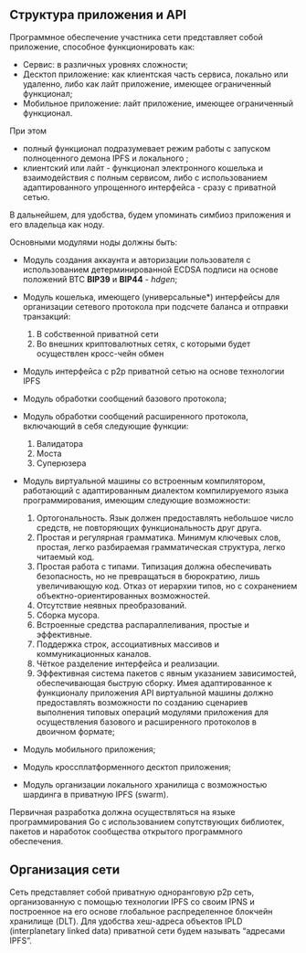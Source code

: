 ## Структура приложения и API

Программное обеспечение участника сети представляет собой приложение, способное функционировать как:
- Сервис: в различных уровнях сложности;
- Десктоп приложение: как клиентская часть сервиса, локально или удаленно, либо как лайт приложение, имеющее ограниченный функционал;
- Мобильное приложение:  лайт приложение, имеющее ограниченный функционал.

При этом 
- полный функционал подразумевает режим работы с запуском полноценного демона IPFS и локального ;
- клиентский или лайт - функционал электронного кошелька и взаимодействия с полным сервисом, либо с использованием адаптированного упрощенного интерфейса  - сразу с приватной сетью.

В дальнейшем, для удобства,  будем упоминать симбиоз приложения и его владельца как ноду.

Основными модулями ноды должны быть: 
- Модуль создания аккаунта и авторизации пользователя с использованием детерминированной ECDSA подписи на основе положений BTC **BIPЗ9** и **BIP44** - *hdgen*;
- Модуль кошелька, имеющего (универсальные*) интерфейсы для организации сетевого протокола при подсчете баланса и отправки транзакций:
  1. В собственной приватной сети
  2. Во внешних криптовалютных сетях, с которыми будет осуществлен кросс-чейн обмен

- Модуль интерфейса с p2p приватной сетью на основе технологии IPFS
- Модуль обработки сообщений базового протокола;
- Модуль обработки сообщений расширенного протокола, включающий в себя следующие функции:
  1) Валидатора
  2) Моста
  3) Суперюзера

- Модуль виртуальной машины со встроенным компилятором, работающий с адаптированным диалектом компилируемого языка программирования, имеющим следующие возможности:
  1) Ортогональность. Язык должен предоставлять небольшое число средств, не повторяющих функциональность друг друга.
  2) Простая и регулярная грамматика. Минимум ключевых слов, простая, легко разбираемая грамматическая структура, легко читаемый код.
  3) Простая работа с типами. Типизация должна обеспечивать безопасность, но не превращаться в бюрократию, лишь увеличивающую код. Отказ от иерархии типов, но с сохранением объектно-ориентированных возможностей.
  4) Отсутствие неявных преобразований.
  5) Сборка мусора.
  6) Встроенные средства распараллеливания, простые и эффективные.
  7) Поддержка строк, ассоциативных массивов и коммуникационных каналов.
  8) Чёткое разделение интерфейса и реализации.
  9) Эффективная система пакетов с явным указанием зависимостей, обеспечивающая быструю сборку.
  Имея адаптированное к функционалу приложения API виртуальной машины должно предоставлять возможности по созданию сценариев выполнения типовых операций модулями приложения для осуществления базового и расширенного протоколов в двоичном формате;
- Модуль мобильного приложения;
- Модуль кроссплатформенного десктоп приложения;
- Модуль организации локального хранилища с возможностью шардинга в приватную IPFS (swarm).

Первичная разработка должна осуществляться на языке программирования Go с использованием сопутствующих библиотек, пакетов и наработок сообщества открытого программного обеспечения.

## Организация сети

Сеть представляет собой приватную одноранговую p2p сеть, организованную с помощью технологии IPFS со своим IPNS и построенное на его основе глобальное распределенное блокчейн хранилище (DLT). 
Для удобства хеш-адреса объектов IPLD (interplanetary linked data) приватной сети будем называть “адресами IPFS”.
